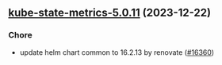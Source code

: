 

## [kube-state-metrics-5.0.11](https://github.com/truecharts/charts/compare/kube-state-metrics-5.0.10...kube-state-metrics-5.0.11) (2023-12-22)

### Chore

- update helm chart common to 16.2.13 by renovate ([#16360](https://github.com/truecharts/charts/issues/16360))
  
  